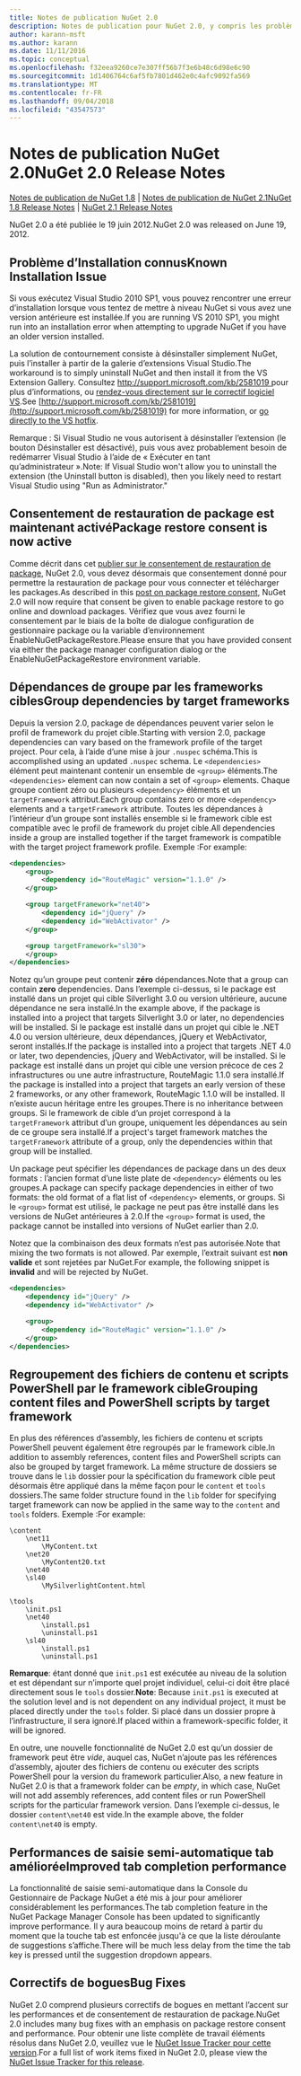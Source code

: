 ```yaml
---
title: Notes de publication NuGet 2.0
description: Notes de publication pour NuGet 2.0, y compris les problèmes connus, les correctifs de bogues, les fonctionnalités ajoutées et les dcr.
author: karann-msft
ms.author: karann
ms.date: 11/11/2016
ms.topic: conceptual
ms.openlocfilehash: f32eea9260ce7e307ff56b7f3e6b48c6d98e6c90
ms.sourcegitcommit: 1d1406764c6af5fb7801d462e0c4afc9092fa569
ms.translationtype: MT
ms.contentlocale: fr-FR
ms.lasthandoff: 09/04/2018
ms.locfileid: "43547573"
---
```

# <a name="nuget-20-release-notes"></a><span data-ttu-id="63686-103">Notes de publication NuGet 2.0</span><span class="sxs-lookup"><span data-stu-id="63686-103">NuGet 2.0 Release Notes</span></span>

<span data-ttu-id="63686-104">[Notes de publication de NuGet 1.8](../release-notes/nuget-1.8.md) | [Notes de publication de NuGet 2.1](../release-notes/nuget-2.1.md)</span><span class="sxs-lookup"><span data-stu-id="63686-104">[NuGet 1.8 Release Notes](../release-notes/nuget-1.8.md) | [NuGet 2.1 Release Notes](../release-notes/nuget-2.1.md)</span></span>

<span data-ttu-id="63686-105">NuGet 2.0 a été publiée le 19 juin 2012.</span><span class="sxs-lookup"><span data-stu-id="63686-105">NuGet 2.0 was released on June 19, 2012.</span></span>

## <a name="known-installation-issue"></a><span data-ttu-id="63686-106">Problème d’Installation connus</span><span class="sxs-lookup"><span data-stu-id="63686-106">Known Installation Issue</span></span>
<span data-ttu-id="63686-107">Si vous exécutez Visual Studio 2010 SP1, vous pouvez rencontrer une erreur d’installation lorsque vous tentez de mettre à niveau NuGet si vous avez une version antérieure est installée.</span><span class="sxs-lookup"><span data-stu-id="63686-107">If you are running VS 2010 SP1, you might run into an installation error when attempting to upgrade NuGet if you have an older version installed.</span></span>

<span data-ttu-id="63686-108">La solution de contournement consiste à désinstaller simplement NuGet, puis l’installer à partir de la galerie d’extensions Visual Studio.</span><span class="sxs-lookup"><span data-stu-id="63686-108">The workaround is to simply uninstall NuGet and then install it from the VS Extension Gallery.</span></span>  <span data-ttu-id="63686-109">Consultez [ http://support.microsoft.com/kb/2581019 ](http://support.microsoft.com/kb/2581019) pour plus d’informations, ou [rendez-vous directement sur le correctif logiciel VS](http://bit.ly/vsixcertfix).</span><span class="sxs-lookup"><span data-stu-id="63686-109">See [http://support.microsoft.com/kb/2581019](http://support.microsoft.com/kb/2581019) for more information, or [go directly to the VS hotfix](http://bit.ly/vsixcertfix).</span></span>

<span data-ttu-id="63686-110">Remarque : Si Visual Studio ne vous autorisent à désinstaller l’extension (le bouton Désinstaller est désactivé), puis vous avez probablement besoin de redémarrer Visual Studio à l’aide de « Exécuter en tant qu’administrateur ».</span><span class="sxs-lookup"><span data-stu-id="63686-110">Note: If Visual Studio won't allow you to uninstall the extension (the Uninstall button is disabled), then you likely need to restart Visual Studio using "Run as Administrator."</span></span>

## <a name="package-restore-consent-is-now-active"></a><span data-ttu-id="63686-111">Consentement de restauration de package est maintenant activé</span><span class="sxs-lookup"><span data-stu-id="63686-111">Package restore consent is now active</span></span>

<span data-ttu-id="63686-112">Comme décrit dans cet [publier sur le consentement de restauration de package](http://blog.nuget.org/20120518/package-restore-and-consent.html), NuGet 2.0, vous devez désormais que consentement donné pour permettre la restauration de package pour vous connecter et télécharger les packages.</span><span class="sxs-lookup"><span data-stu-id="63686-112">As described in this [post on package restore consent](http://blog.nuget.org/20120518/package-restore-and-consent.html), NuGet 2.0 will now require that consent be given to enable package restore to go online and download packages.</span></span> <span data-ttu-id="63686-113">Vérifiez que vous avez fourni le consentement par le biais de la boîte de dialogue configuration de gestionnaire package ou la variable d’environnement EnableNuGetPackageRestore.</span><span class="sxs-lookup"><span data-stu-id="63686-113">Please ensure that you have provided consent via either the package manager configuration dialog or the EnableNuGetPackageRestore environment variable.</span></span>

## <a name="group-dependencies-by-target-frameworks"></a><span data-ttu-id="63686-114">Dépendances de groupe par les frameworks cibles</span><span class="sxs-lookup"><span data-stu-id="63686-114">Group dependencies by target frameworks</span></span>

<span data-ttu-id="63686-115">Depuis la version 2.0, package de dépendances peuvent varier selon le profil de framework du projet cible.</span><span class="sxs-lookup"><span data-stu-id="63686-115">Starting with version 2.0, package dependencies can vary based on the framework profile of the target project.</span></span> <span data-ttu-id="63686-116">Pour cela, à l’aide d’une mise à jour `.nuspec` schéma.</span><span class="sxs-lookup"><span data-stu-id="63686-116">This is accomplished using an updated `.nuspec` schema.</span></span> <span data-ttu-id="63686-117">Le `<dependencies>` élément peut maintenant contenir un ensemble de `<group>` éléments.</span><span class="sxs-lookup"><span data-stu-id="63686-117">The `<dependencies>` element can now contain a set of `<group>` elements.</span></span> <span data-ttu-id="63686-118">Chaque groupe contient zéro ou plusieurs `<dependency>` éléments et un `targetFramework` attribut.</span><span class="sxs-lookup"><span data-stu-id="63686-118">Each group contains zero or more `<dependency>` elements and a `targetFramework` attribute.</span></span> <span data-ttu-id="63686-119">Toutes les dépendances à l’intérieur d’un groupe sont installés ensemble si le framework cible est compatible avec le profil de framework du projet cible.</span><span class="sxs-lookup"><span data-stu-id="63686-119">All dependencies inside a group are installed together if the target framework is compatible with the target project framework profile.</span></span> <span data-ttu-id="63686-120">Exemple :</span><span class="sxs-lookup"><span data-stu-id="63686-120">For example:</span></span>

```xml
<dependencies>
    <group>
        <dependency id="RouteMagic" version="1.1.0" />
    </group>

    <group targetFramework="net40">
        <dependency id="jQuery" />
        <dependency id="WebActivator" />
    </group>

    <group targetFramework="sl30">
    </group>
</dependencies>
```

<span data-ttu-id="63686-121">Notez qu’un groupe peut contenir **zéro** dépendances.</span><span class="sxs-lookup"><span data-stu-id="63686-121">Note that a group can contain **zero** dependencies.</span></span> <span data-ttu-id="63686-122">Dans l’exemple ci-dessus, si le package est installé dans un projet qui cible Silverlight 3.0 ou version ultérieure, aucune dépendance ne sera installé.</span><span class="sxs-lookup"><span data-stu-id="63686-122">In the example above, if the package is installed into a project that targets Silverlight 3.0 or later, no dependencies will be installed.</span></span> <span data-ttu-id="63686-123">Si le package est installé dans un projet qui cible le .NET 4.0 ou version ultérieure, deux dépendances, jQuery et WebActivator, seront installés.</span><span class="sxs-lookup"><span data-stu-id="63686-123">If the package is installed into a project that targets .NET 4.0 or later, two dependencies, jQuery and WebActivator, will be installed.</span></span>  <span data-ttu-id="63686-124">Si le package est installé dans un projet qui cible une version précoce de ces 2 infrastructures ou une autre infrastructure, RouteMagic 1.1.0 sera installé.</span><span class="sxs-lookup"><span data-stu-id="63686-124">If the package is installed into a project that targets an early version of these 2 frameworks, or any other framework, RouteMagic 1.1.0 will be installed.</span></span> <span data-ttu-id="63686-125">Il n’existe aucun héritage entre les groupes.</span><span class="sxs-lookup"><span data-stu-id="63686-125">There is no inheritance between groups.</span></span> <span data-ttu-id="63686-126">Si le framework de cible d’un projet correspond à la `targetFramework` attribut d’un groupe, uniquement les dépendances au sein de ce groupe sera installé.</span><span class="sxs-lookup"><span data-stu-id="63686-126">If a project's target framework matches the `targetFramework` attribute of a group, only the dependencies within that group will be installed.</span></span>

<span data-ttu-id="63686-127">Un package peut spécifier les dépendances de package dans un des deux formats : l’ancien format d’une liste plate de `<dependency>` éléments ou les groupes.</span><span class="sxs-lookup"><span data-stu-id="63686-127">A package can specify package dependencies in either of two formats: the old format of a flat list of `<dependency>` elements, or groups.</span></span> <span data-ttu-id="63686-128">Si le `<group>` format est utilisé, le package ne peut pas être installé dans les versions de NuGet antérieures à 2.0.</span><span class="sxs-lookup"><span data-stu-id="63686-128">If the `<group>` format is used, the package cannot be installed into versions of NuGet earlier than 2.0.</span></span>

<span data-ttu-id="63686-129">Notez que la combinaison des deux formats n’est pas autorisée.</span><span class="sxs-lookup"><span data-stu-id="63686-129">Note that mixing the two formats is not allowed.</span></span> <span data-ttu-id="63686-130">Par exemple, l’extrait suivant est **non valide** et sont rejetées par NuGet.</span><span class="sxs-lookup"><span data-stu-id="63686-130">For example, the following snippet is **invalid** and will be rejected by NuGet.</span></span>

```xml
<dependencies>
    <dependency id="jQuery" />
    <dependency id="WebActivator" />

    <group>
        <dependency id="RouteMagic" version="1.1.0" />
    </group>
</dependencies>
```

## <a name="grouping-content-files-and-powershell-scripts-by-target-framework"></a><span data-ttu-id="63686-131">Regroupement des fichiers de contenu et scripts PowerShell par le framework cible</span><span class="sxs-lookup"><span data-stu-id="63686-131">Grouping content files and PowerShell scripts by target framework</span></span>

<span data-ttu-id="63686-132">En plus des références d’assembly, les fichiers de contenu et scripts PowerShell peuvent également être regroupés par le framework cible.</span><span class="sxs-lookup"><span data-stu-id="63686-132">In addition to assembly references, content files and PowerShell scripts can also be grouped by target framework.</span></span> <span data-ttu-id="63686-133">La même structure de dossiers se trouve dans le `lib` dossier pour la spécification du framework cible peut désormais être appliqué dans la même façon pour le `content` et `tools` dossiers.</span><span class="sxs-lookup"><span data-stu-id="63686-133">The same folder structure found in the `lib` folder for specifying target framework can  now be applied in the same way to the `content` and `tools` folders.</span></span> <span data-ttu-id="63686-134">Exemple :</span><span class="sxs-lookup"><span data-stu-id="63686-134">For example:</span></span>

    \content
        \net11
            \MyContent.txt
        \net20
            \MyContent20.txt
        \net40
        \sl40
            \MySilverlightContent.html

    \tools
        \init.ps1
        \net40
            \install.ps1
            \uninstall.ps1
        \sl40
            \install.ps1
            \uninstall.ps1

<span data-ttu-id="63686-135">**Remarque**: étant donné que `init.ps1` est exécutée au niveau de la solution et est dépendant sur n’importe quel projet individuel, celui-ci doit être placé directement sous le `tools` dossier.</span><span class="sxs-lookup"><span data-stu-id="63686-135">**Note**: Because `init.ps1` is executed at the solution level and is not dependent on any individual project, it must be placed directly under the `tools` folder.</span></span> <span data-ttu-id="63686-136">Si placé dans un dossier propre à l’infrastructure, il sera ignoré.</span><span class="sxs-lookup"><span data-stu-id="63686-136">If placed within a framework-specific folder, it will be ignored.</span></span>

<span data-ttu-id="63686-137">En outre, une nouvelle fonctionnalité de NuGet 2.0 est qu’un dossier de framework peut être *vide*, auquel cas, NuGet n’ajoute pas les références d’assembly, ajouter des fichiers de contenu ou exécuter des scripts PowerShell pour la version du framework particulier.</span><span class="sxs-lookup"><span data-stu-id="63686-137">Also, a new feature in NuGet 2.0 is that a framework folder can be *empty*, in which case, NuGet will not add assembly references, add content files or run  PowerShell scripts for the particular framework version.</span></span> <span data-ttu-id="63686-138">Dans l’exemple ci-dessus, le dossier `content\net40` est vide.</span><span class="sxs-lookup"><span data-stu-id="63686-138">In the example above, the folder `content\net40` is empty.</span></span>

## <a name="improved-tab-completion-performance"></a><span data-ttu-id="63686-139">Performances de saisie semi-automatique tab améliorée</span><span class="sxs-lookup"><span data-stu-id="63686-139">Improved tab completion performance</span></span>
<span data-ttu-id="63686-140">La fonctionnalité de saisie semi-automatique dans la Console du Gestionnaire de Package NuGet a été mis à jour pour améliorer considérablement les performances.</span><span class="sxs-lookup"><span data-stu-id="63686-140">The tab completion feature in the NuGet Package Manager Console has been updated to significantly improve performance.</span></span> <span data-ttu-id="63686-141">Il y aura beaucoup moins de retard à partir du moment que la touche tab est enfoncée jusqu'à ce que la liste déroulante de suggestions s’affiche.</span><span class="sxs-lookup"><span data-stu-id="63686-141">There will be much less delay from the time the tab key is pressed until the suggestion dropdown appears.</span></span>

## <a name="bug-fixes"></a><span data-ttu-id="63686-142">Correctifs de bogues</span><span class="sxs-lookup"><span data-stu-id="63686-142">Bug Fixes</span></span>
<span data-ttu-id="63686-143">NuGet 2.0 comprend plusieurs correctifs de bogues en mettant l’accent sur les performances et de consentement de restauration de package.</span><span class="sxs-lookup"><span data-stu-id="63686-143">NuGet 2.0 includes many bug fixes with an emphasis on package restore consent and performance.</span></span>
<span data-ttu-id="63686-144">Pour obtenir une liste complète de travail éléments résolus dans NuGet 2.0, veuillez vue le [NuGet Issue Tracker pour cette version](http://nuget.codeplex.com/workitem/list/advanced?keyword=&status=Closed&type=All&priority=All&release=NuGet%202.0&assignedTo=All&component=All&sortField=Votes&sortDirection=Descending&page=0).</span><span class="sxs-lookup"><span data-stu-id="63686-144">For a full list of work items fixed in NuGet 2.0, please view the [NuGet Issue Tracker for this release](http://nuget.codeplex.com/workitem/list/advanced?keyword=&status=Closed&type=All&priority=All&release=NuGet%202.0&assignedTo=All&component=All&sortField=Votes&sortDirection=Descending&page=0).</span></span>
